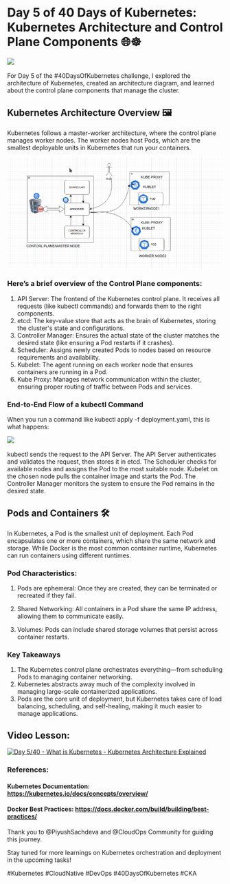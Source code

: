 # Day 5 of 40 Days of Kubernetes: Kubernetes Architecture and Control Plane Components 🌐☸️
<img src='./assets/DALL·E 2024-10-21 17.52.20 - A Kubernetes architecture diagram showing the control plane and worker nodes. The control plane should include components such as the API Server, etcd.webp'>

For Day 5 of the #40DaysOfKubernetes challenge, I explored the architecture of Kubernetes, created an architecture diagram, and learned about the control plane components that manage the cluster.

## Kubernetes Architecture Overview 🖼️

Kubernetes follows a master-worker architecture, where the control plane manages worker nodes. The worker nodes host Pods, which are the smallest deployable units in Kubernetes that run your containers.

<img src='./assets/Screenshot at 2024-10-21 20-46-00.png'>

### Here’s a brief overview of the Control Plane components:

1. API Server: The frontend of the Kubernetes control plane. It receives all requests (like kubectl commands) and forwards them to the right components.
2. etcd: The key-value store that acts as the brain of Kubernetes, storing the cluster's state and configurations.
3. Controller Manager: Ensures the actual state of the cluster matches the desired state (like ensuring a Pod restarts if it crashes).
4. Scheduler: Assigns newly created Pods to nodes based on resource requirements and availability.
5. Kubelet: The agent running on each worker node that ensures containers are running in a Pod.
6. Kube Proxy: Manages network communication within the cluster, ensuring proper routing of traffic between Pods and services.

### End-to-End Flow of a kubectl Command

When you run a command like kubectl apply -f deployment.yaml, this is what happens:

<img src='./assets/DALL·E 2024-10-21 17.50.42 - A diagram depicting the end-to-end flow of a &apos;kubectl apply&apos; command in Kubernetes. The flow should start with the user executing &apos;kubectl&apos; from the c.webp'>

kubectl sends the request to the API Server.
The API Server authenticates and validates the request, then stores it in etcd.
The Scheduler checks for available nodes and assigns the Pod to the most suitable node.
Kubelet on the chosen node pulls the container image and starts the Pod.
The Controller Manager monitors the system to ensure the Pod remains in the desired state.

## Pods and Containers 🛠️

In Kubernetes, a Pod is the smallest unit of deployment. Each Pod encapsulates one or more containers, which share the same network and storage. While Docker is the most common container runtime, Kubernetes can run containers using different runtimes.
### Pod Characteristics:

1. Pods are ephemeral: Once they are created, they can be terminated or recreated if they fail.

2. Shared Networking: All containers in a Pod share the same IP address, allowing them to communicate easily.
3. Volumes: Pods can include shared storage volumes that persist across container restarts.

### Key Takeaways
1. The Kubernetes control plane orchestrates everything—from scheduling Pods to managing container networking.
2. Kubernetes abstracts away much of the complexity involved in managing large-scale containerized applications.
3. Pods are the core unit of deployment, but Kubernetes takes care of load balancing, scheduling, and self-healing, making it much easier to manage applications.


## Video Lesson:

[![Day 5/40 - What is Kubernetes - Kubernetes Architecture Explained](https://img.youtube.com/vi/SGGkUCctL4I/sddefault.jpg)](https://youtu.be/SGGkUCctL4I)

### References:
#### Kubernetes Documentation: https://kubernetes.io/docs/concepts/overview/
#### Docker Best Practices: https://docs.docker.com/build/building/best-practices/

Thank you to @PiyushSachdeva and @CloudOps Community for guiding this journey.

Stay tuned for more learnings on Kubernetes orchestration and deployment in the upcoming tasks!

#Kubernetes #CloudNative #DevOps #40DaysOfKubernetes #CKA